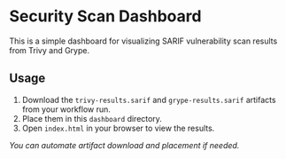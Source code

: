 # Security Scan Dashboard

This is a simple dashboard for visualizing SARIF vulnerability scan results from Trivy and Grype.

## Usage

1. Download the `trivy-results.sarif` and `grype-results.sarif` artifacts from your workflow run.
2. Place them in this `dashboard` directory.
3. Open `index.html` in your browser to view the results.

*You can automate artifact download and placement if needed.*
